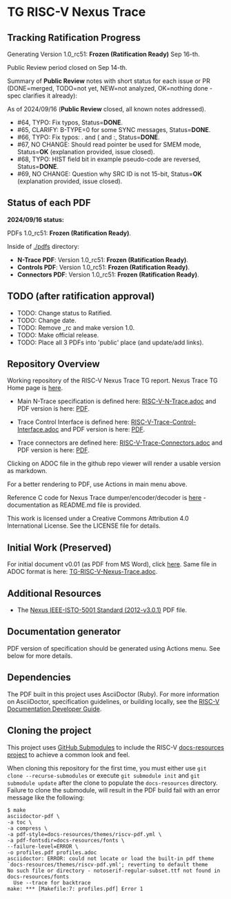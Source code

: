 # TG RISC-V Nexus Trace

## Tracking Ratification Progress

Generating Version 1.0_rc51: **Frozen (Ratification Ready)** Sep 16-th.

Public Review period closed on Sep 14-th.

Summary of **Public Review** notes with short status for each issue or PR (DONE=merged, TODO=not yet, NEW=not analyzed, OK=nothing done - spec clarifies it already):

As of 2024/09/16 (**Public Review** closed, all known notes addressed).

* #64, TYPO: Fix typos, Status=**DONE**.
* #65, CLARIFY: B-TYPE=0 for some SYNC messages, Status=**DONE**.
* #66, TYPO: Fix typos: . and ( and :, Status=**DONE**.
* #67, NO CHANGE: Should read pointer be used for SMEM mode, Status=**OK** (explanation provided, issue closed).
* #68, TYPO: HIST field bit in example pseudo-code are reversed, Status=**DONE**.
* #69, NO CHANGE: Question why SRC ID is not 15-bit, Status=**OK** (explanation provided, issue closed).

## Status of each PDF

**2024/09/16 status:**

PDFs 1.0_rc51: **Frozen (Ratification Ready)**.

Inside of [./pdfs](./pdfs) directory:

* **N-Trace PDF**: Version 1.0_rc51: **Frozen (Ratification Ready)**.
* **Controls PDF**: Version 1.0_rc51: **Frozen (Ratification Ready)**.
* **Connectors PDF**: Version 1.0_rc51: **Frozen (Ratification Ready)**.

## TODO (after ratification approval)

* TODO: Change status to Ratified.
* TODO: Change date.
* TODO: Remove _rc and make version 1.0.
* TODO: Make official release.
* TODO: Place all 3 PDFs into 'public' place (and update/add links).

## Repository Overview

Working repository of the RISC-V Nexus Trace TG report.  Nexus Trace TG Home page is [here](https://lists.riscv.org/g/tech-nexus).

* Main N-Trace specification is defined here: [RISC-V-N-Trace.adoc](./docs/RISC-V-N-Trace.adoc) and PDF version is here: [PDF](./pdfs/RISC-V-N-Trace.pdf).

* Trace Control Interface is defined here: [RISC-V-Trace-Control-Interface.adoc](./docs/RISC-V-Trace-Control-Interface.adoc)  and PDF version is here: [PDF](./pdfs/RISC-V-Trace-Control-Interface.pdf).

* Trace connectors are defined here: [RISC-V-Trace-Connectors.adoc](./docs/RISC-V-Trace-Connectors.adoc) and PDF version is here: [PDF](./pdfs/RISC-V-Trace-Connectors.pdf).

Clicking on ADOC file in the github repo viewer will render a usable version as markdown.

For a better rendering to PDF, use Actions in main menu above.

Reference C code for Nexus Trace dumper/encoder/decoder is [here](./refcode/c) - documentation as README.md file is provided.

This work is licensed under a Creative Commons Attribution 4.0
International License. See the LICENSE file for details.

## Initial Work (Preserved)

For initial document v0.01 (as PDF from MS Word), click [here](./pdfs/RISC-V-Nexus-Trace-Spec-2019-10-29.pdf).
Same file in ADOC format is here: [TG-RISC-V-Nexus-Trace.adoc](./docs/initial/RISC-V-Nexus-Trace-Spec.adoc).

## Additional Resources

- The [Nexus IEEE-ISTO-5001 Standard (2012-v3.0.1)](./docs/nexus-standard/IEEE-ISTO-5001-2012-v3.0.1-Nexus-Standard.pdf) PDF file.

## Documentation generator

PDF version of specification should be generated using Actions menu. See below for more details.

## Dependencies
The PDF built in this project uses AsciiDoctor (Ruby). For more information
on AsciiDoctor, specification guidelines, or building locally, see the 
[RISC-V Documentation Developer Guide](https://github.com/riscv/docs-dev-guide).

## Cloning the project
This project uses 
[GitHub Submodules](https://git-scm.com/book/en/v2/Git-Tools-Submodules) 
to include the RISC-V 
[docs-resources project](https://github.com/riscv/docs-resources)
to achieve a common look and feel.

When cloning this repository for the first time, you must either use 
`git clone --recurse-submodules` or execute `git submodule init` and 
`git submodule update` after the clone to populate the `docs-resources` 
directory. Failure to clone the submodule, will result in the PDF build 
fail with an error message like the following:

```
$ make
asciidoctor-pdf \
-a toc \
-a compress \
-a pdf-style=docs-resources/themes/riscv-pdf.yml \
-a pdf-fontsdir=docs-resources/fonts \
--failure-level=ERROR \
-o profiles.pdf profiles.adoc
asciidoctor: ERROR: could not locate or load the built-in pdf theme `docs-resources/themes/riscv-pdf.yml'; reverting to default theme
No such file or directory - notoserif-regular-subset.ttf not found in docs-resources/fonts
  Use --trace for backtrace
make: *** [Makefile:7: profiles.pdf] Error 1
```
